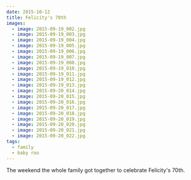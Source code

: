 ```yaml
---
date: 2015-10-12
title: Felicity's 70th
images:
  - image: 2015-09-19_002.jpg
  - image: 2015-09-19_003.jpg
  - image: 2015-09-19_004.jpg
  - image: 2015-09-19_005.jpg
  - image: 2015-09-19_006.jpg
  - image: 2015-09-19_007.jpg
  - image: 2015-09-19_008.jpg
  - image: 2015-09-19_010.jpg
  - image: 2015-09-19_011.jpg
  - image: 2015-09-19_012.jpg
  - image: 2015-09-19_013.jpg
  - image: 2015-09-20_014.jpg
  - image: 2015-09-20_015.jpg
  - image: 2015-09-20_016.jpg
  - image: 2015-09-20_017.jpg
  - image: 2015-09-20_018.jpg
  - image: 2015-09-20_019.jpg
  - image: 2015-09-20_020.jpg
  - image: 2015-09-20_021.jpg
  - image: 2015-09-20_022.jpg
tags:
  - family
  - baby roo
---
```

The weekend the whole family got together to celebrate Felicity's 70th.